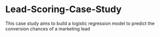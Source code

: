 # Lead-Scoring-Case-Study
This case study aims to build a logistic regression model to predict the conversion chances of a marketing lead
